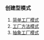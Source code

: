 ### 创建型模式
1. [简单工厂模式](/design-patterns/createPatterns/simple-factory)
2. [工厂方法模式](/design-patterns/createPatterns/factory-method)
3. [抽象工厂模式](/design-patterns/createPatterns/abstract-factory)